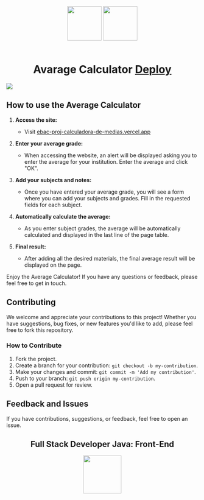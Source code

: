 <div align="center">
  <img src="https://cdn.jsdelivr.net/gh/devicons/devicon/icons/react/react-original-wordmark.svg" width="90px">
  <img src="https://cdn.jsdelivr.net/gh/devicons/devicon/icons/typescript/typescript-original.svg" width="90px"><br><br>
  <h1>Avarage Calculator <a href="https://ebac-proj-calculadora-de-medias.vercel.app/"> Deploy</a></h1>

</div>

<img src="https://i.postimg.cc/0jv6LQgk/screencapture-ebac-proj-calculadora-de-medias-vercel-app-2023-12-17-16-06-23.png">

## How to use the Average Calculator

1. **Access the site:**
   - Visit [ebac-proj-calculadora-de-medias.vercel.app](https://ebac-proj-calculadora-de-medias.vercel.app/)

2. **Enter your average grade:**
   - When accessing the website, an alert will be displayed asking you to enter the average for your institution. Enter the average and click "OK".

3. **Add your subjects and notes:**
   - Once you have entered your average grade, you will see a form where you can add your subjects and grades. Fill in the requested fields for each subject.

4. **Automatically calculate the average:**
   - As you enter subject grades, the average will be automatically calculated and displayed in the last line of the page table.

5. **Final result:**
   - After adding all the desired materials, the final average result will be displayed on the page.

Enjoy the Average Calculator! If you have any questions or feedback, please feel free to get in touch.

## Contributing

We welcome and appreciate your contributions to this project! Whether you have suggestions, bug fixes, or new features you'd like to add, please feel free to fork this repository.

### How to Contribute

1. Fork the project.
2. Create a branch for your contribution: `git checkout -b my-contribution`.
3. Make your changes and commit: `git commit -m 'Add my contribution'`.
4. Push to your branch: `git push origin my-contribution`.
5. Open a pull request for review.

## Feedback and Issues

If you have contributions, suggestions, or feedback, feel free to open an issue.

<div align="center">
  <h2>Full Stack Developer Java: Front-End</h2>
  <img src="https://i.postimg.cc/3xbR5F7H/rounded-in-photoretrica.png" width="100px">
</div>

